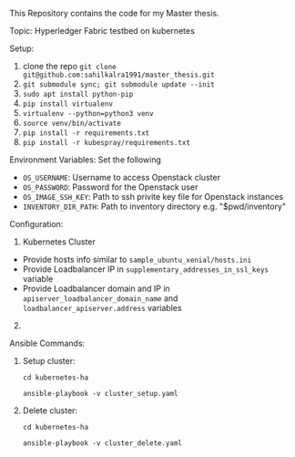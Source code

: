 This Repository contains the code for my Master thesis.

Topic: Hyperledger Fabric testbed on kubernetes

Setup:
1. clone the repo `git clone git@github.com:sahilkalra1991/master_thesis.git`
2. `git submodule sync; git submodule update --init`
2. `sudo apt install python-pip`
2. `pip install virtualenv`
2. `virtualenv --python=python3 venv`
3. `source venv/bin/activate`
4. `pip install -r requirements.txt`
5. `pip install -r kubespray/requirements.txt`

Environment Variables: Set the following
* `OS_USERNAME`: Username to access Openstack cluster
* `OS_PASSWORD`: Password for the Openstack user 
* `OS_IMAGE_SSH_KEY`: Path to ssh privite key file for Openstack instances
* `INVENTORY_DIR_PATH`: Path to inventory directory e.g. "$pwd/inventory"

Configuration:
1. Kubernetes Cluster
* Provide hosts info similar to `sample_ubuntu_xenial/hosts.ini`
* Provide Loadbalancer IP in `supplementary_addresses_in_ssl_keys` variable
* Provide Loadbalancer domain and IP in `apiserver_loadbalancer_domain_name` and `loadbalancer_apiserver.address` variables
2. 

Ansible Commands:
1. Setup cluster:
    
    `cd kubernetes-ha`
    
    `ansible-playbook -v cluster_setup.yaml`
2. Delete cluster:
    
    `cd kubernetes-ha`
    
    `ansible-playbook -v cluster_delete.yaml`
